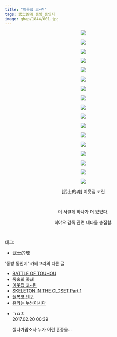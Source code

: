 ```yaml
---
title: "이웃집 코~린"
tags: 武士的魂 동방_동인지
image: ghap/1844/001.jpg
---
```

<div class="article">
<p style="text-align: center; clear: none; float: none;"><img src="{{ site.nasurl }}/ghap/1844/001.jpg"/></p>
<p style="text-align: center; clear: none; float: none;"><img src="{{ site.nasurl }}/ghap/1844/002.jpg"/></p>
<p style="text-align: center; clear: none; float: none;"><img src="{{ site.nasurl }}/ghap/1844/003.jpg"/></p>
<p style="text-align: center; clear: none; float: none;"><img src="{{ site.nasurl }}/ghap/1844/004.jpg"/></p>
<p style="text-align: center; clear: none; float: none;"><img src="{{ site.nasurl }}/ghap/1844/005.jpg"/></p>
<p style="text-align: center; clear: none; float: none;"><img src="{{ site.nasurl }}/ghap/1844/006.jpg"/></p>
<p style="text-align: center; clear: none; float: none;"><img src="{{ site.nasurl }}/ghap/1844/007.jpg"/></p>
<p style="text-align: center; clear: none; float: none;"><img src="{{ site.nasurl }}/ghap/1844/008.jpg"/></p>
<p style="text-align: center; clear: none; float: none;"><img src="{{ site.nasurl }}/ghap/1844/009.jpg"/></p>
<p style="text-align: center; clear: none; float: none;"><img src="{{ site.nasurl }}/ghap/1844/010.jpg"/></p>
<p style="text-align: center; clear: none; float: none;"><img src="{{ site.nasurl }}/ghap/1844/011.jpg"/></p>
<p style="text-align: center; clear: none; float: none;"><img src="{{ site.nasurl }}/ghap/1844/012.jpg"/></p>
<p style="text-align: center; clear: none; float: none;"><img src="{{ site.nasurl }}/ghap/1844/013.jpg"/></p>
<p style="text-align: center; clear: none; float: none;"><img src="{{ site.nasurl }}/ghap/1844/014.jpg"/></p>
<p style="text-align: center; clear: none; float: none;"><img src="{{ site.nasurl }}/ghap/1844/015.jpg"/></p>
<p style="text-align: center; clear: none; float: none;"><img src="{{ site.nasurl }}/ghap/1844/016.jpg"/></p>
<p style="text-align: center; clear: none; float: none;"><img src="{{ site.nasurl }}/ghap/1844/017.jpg"/></p>
<p style="text-align: center; clear: none; float: none;">[武士的魂] 이웃집 코린</p>
<p style="text-align: center; clear: none; float: none;"><br/></p>
<p style="text-align: center; clear: none; float: none;">이 서클게 하나가 더 있었다.</p>
<p style="text-align: center; clear: none; float: none;">하야오 감독 관련 네타들 총집합.</p>
<p><br/></p>
</div><div class="tagTrail">
<p>태그: </p>
<ul>
<li>武士的魂</li>
</ul>
</div><div class="another">
<p>'동방 동인지' 카테고리의 다른 글</p>
<ul>
<li><a href="/2016-08-26-ghap_1846">BATTLE OF TOUHOU</a></li>
<li><a href="/2016-08-26-ghap_1845">풀솜의 족쇄</a></li>
<li><a href="/2016-08-26-ghap_1844">이웃집 코~린</a></li>
<li><a href="/2016-08-26-ghap_1843">SKELETON IN THE CLOSET Part 1</a></li>
<li><a href="/2016-08-26-ghap_1842">풀복코 텐구</a></li>
<li><a href="/2016-08-26-ghap_1841">유카는 누님이시다</a></li>
</ul>
</div><div class="cb_module cb_fluid">
<div class="cb_wrt cb_profile">
<div class="comment">
<ul>
<li class="cb_thumb_off" id="comment14919556">
<div class="cb_comment_area">
<div class="cb_info_area">
<div class="cb_section">
<span class="cb_nick_name">ㄱㅁㅎ</span>
</div>
<div class="cb_section">
<span class="cb_date">2017.02.20 00:39 </span>
</div>
</div>
<div class="cb_dsc_comment">
<p class="cb_dsc">
											젤나가맙소사 누가 이런 혼종을...
										</p>
</div>
</div></li>
</ul>
</div>
</div><!-- commentList close -->
</div>
<br/>
<p id="refer"></p>
<br/>
